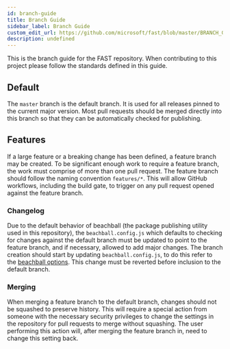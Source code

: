 ```yaml
---
id: branch-guide
title: Branch Guide
sidebar_label: Branch Guide
custom_edit_url: https://github.com/microsoft/fast/blob/master/BRANCH_GUIDE.md
description: undefined
---
```


This is the branch guide for the FAST repository. When contributing to this project please follow the standards defined in this guide.

## Default

The `master` branch is the default branch. It is used for all releases pinned to the current major version. Most pull requests should be merged directly into this branch so that they can be automatically checked for publishing.

## Features

If a large feature or a breaking change has been defined, a feature branch may be created. To be significant enough work to require a feature branch, the work must comprise of more than one pull request. The feature branch should follow the naming convention `features/*`. This will allow GitHub workflows, including the build gate, to trigger on any pull request opened against the feature branch.

### Changelog

Due to the default behavior of beachball (the package publishing utility used in this repository), the `beachball.config.js` which defaults to checking for changes against the default branch must be updated to point to the feature branch, and if necessary, allowed to add major changes. The branch creation should start by updating `beachball.config.js`, to do this refer to the [beachball options](https://github.com/microsoft/beachball/blob/master/docs/overview/configuration.md#options). This change must be reverted before inclusion to the default branch.

### Merging

When merging a feature branch to the default branch, changes should not be squashed to preserve history. This will require a special action from someone with the necessary security privileges to change the settings in the repository for pull requests to merge without squashing. The user performing this action will, after merging the feature branch in, need to change this setting back.